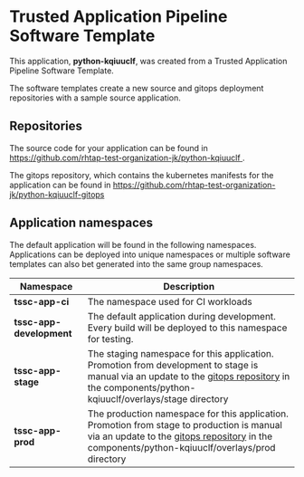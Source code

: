 # Trusted Application Pipeline Software Template

This application, **python-kqiuuclf**, was created from a Trusted Application Pipeline Software Template.

The software templates create a new source and gitops deployment repositories with a sample source application. 

## Repositories

The source code for your application can be found in [https://github.com/rhtap-test-organization-jk/python-kqiuuclf ](https://github.com/rhtap-test-organization-jk/python-kqiuuclf ).
 
The gitops repository, which contains the kubernetes manifests for the application can be found in 
[https://github.com/rhtap-test-organization-jk/python-kqiuuclf-gitops ](https://github.com/rhtap-test-organization-jk/python-kqiuuclf-gitops ) 

## Application namespaces 

The default application will be found in the following namespaces. Applications can be deployed into unique namespaces or multiple software templates can also bet generated into the same group namespaces.  

|  Namespace   |  Description   |  
| -------- | -------- |
| **tssc-app-ci** | The namespace used for CI workloads |
| **tssc-app-development** | The default application during development. Every build will be deployed to this namespace for testing. |
| **tssc-app-stage** | The staging namespace for this application. Promotion from development to stage is manual via an update to the [gitops repository](https://github.com/rhtap-test-organization-jk/python-kqiuuclf-gitops ) in the components/python-kqiuuclf/overlays/stage directory |
| **tssc-app-prod** | The production namespace for this application. Promotion from stage to production is manual via an update to the [gitops repository](https://github.com/rhtap-test-organization-jk/python-kqiuuclf-gitops ) in the components/python-kqiuuclf/overlays/prod directory |